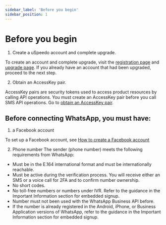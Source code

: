 ```yaml
---
sidebar_label: 'Before you begin'
sidebar_position: 1
---
```


# Before you begin

1. Create a uSpeedo account and complete upgrade.

To create an account and complete upgrade, visit the [registration page](https://console.uspeedo.com/signup) and [upgrade page](https://console.uspeedo.com/bill/upgrade). If you already have an account that had been upgraded, proceed to the next step.

2. Obtain an AccessKey pair.

AccessKey pairs are security tokens used to access product resources by calling API operations. You must create an AccessKey pair before you call SMS API operations. Go to [obtain an AccessKey pair](https://console.uspeedo.com/).

## Before connecting WhatsApp, you must have:

1. a Facebook account

To set up a Facebook account, see [How to create a Facebook account](https://www.facebook.com/help/188157731232424)

2. Phone number
The sender (phone number) meets the following requirements from WhatsApp:

- Must be in the E.164 international format and must be internationally reachable.
- Must be active during the verification process. You will receive either an SMS or a voice call for 2FA and to confirm number ownership.
- No short codes.
- No toll-free numbers or numbers under IVR. Refer to the guidance in the Important Information section for embedded signup.
- Number must not been used with the WhatsApp Business API before.
- If the number is already registered in the Android, iPhone, or Business Application versions of WhatsApp, refer to the guidance in the Important Information section for embedded signup.
